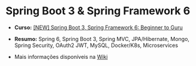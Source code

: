 # Spring Boot 3 &amp; Spring Framework 6

* **Curso:** [[NEW] Spring Boot 3, Spring Framework 6: Beginner to Guru](https://www.udemy.com/course/spring-framework-6-beginner-to-guru/)  
* **Resumo:** Spring 6, Spring Boot 3, Spring MVC, JPA/Hibernate, Mongo, Spring Security, OAuth2 JWT, MySQL, Docker/K8s, Microservices

* Mais informações disponíveis na [Wiki](https://github.com/JulianeMaran32/springboot3-springframework6/wiki)
